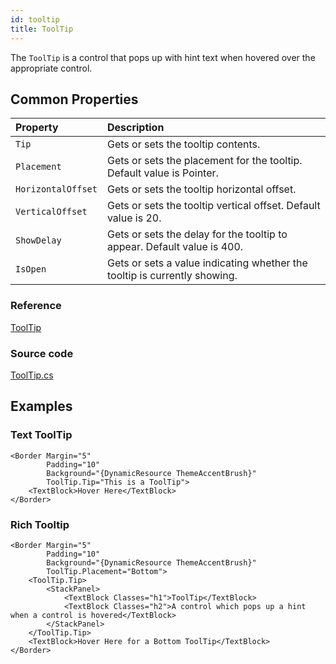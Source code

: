 ```yaml
---
id: tooltip
title: ToolTip
---
```


The `ToolTip` is a control that pops up with hint text when hovered over the appropriate control.

## Common Properties <a id="common-properties"></a>

| Property | Description |
| :--- | :--- |
| `Tip` | Gets or sets the tooltip contents. |
| `Placement` | Gets or sets the placement for the tooltip. Default value is Pointer. |
| `HorizontalOffset` | Gets or sets the tooltip horizontal offset. |
| `VerticalOffset` | Gets or sets the tooltip vertical offset. Default value is 20. |
| `ShowDelay` | Gets or sets the delay for the tooltip to appear. Default value is 400. |
| `IsOpen` | Gets or sets a value indicating whether the tooltip is currently showing. |

### Reference <a id="reference"></a>

[ToolTip](http://reference.avaloniaui.net/api/Avalonia.Controls/ToolTip/)

### Source code <a id="source-code"></a>

[ToolTip.cs](https://github.com/AvaloniaUI/Avalonia/blob/master/src/Avalonia.Controls/ToolTip.cs)

## Examples <a id="examples"></a>

### Text ToolTip <a id="text-tooltip"></a>

```markup
<Border Margin="5"
        Padding="10"
        Background="{DynamicResource ThemeAccentBrush}"
        ToolTip.Tip="This is a ToolTip">
    <TextBlock>Hover Here</TextBlock>
</Border>
```

### Rich Tooltip <a id="rich-tooltip"></a>

```markup
<Border Margin="5"
        Padding="10"
        Background="{DynamicResource ThemeAccentBrush}"
        ToolTip.Placement="Bottom">
    <ToolTip.Tip>
        <StackPanel>
            <TextBlock Classes="h1">ToolTip</TextBlock>
            <TextBlock Classes="h2">A control which pops up a hint when a control is hovered</TextBlock>
        </StackPanel>
    </ToolTip.Tip>
    <TextBlock>Hover Here for a Bottom ToolTip</TextBlock>
</Border>
```
